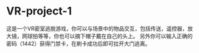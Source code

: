 # VR-project-1
这是一个VR密室逃脱游戏，你可以与场景中的物品交互，包括传送，遥控器，放大镜，网球拍等等，你也可以摘下帽子戴在自己的头上。
另外你可以输入正确的密码（1442）获得门禁卡，在刷卡成功后即可拉开大门逃离。
